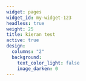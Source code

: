 ```yaml
---
widget: pages
widget_id: my-widget-123
headless: true
weight: 25
title: kieran test
active: true
design:
  columns: "2"
  background:
    text_color_light: false
    image_darken: 0
---
```


